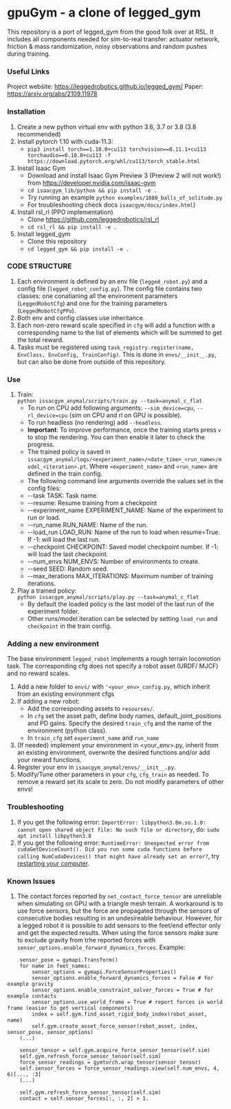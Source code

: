 # gpuGym - a clone of legged_gym #
This repository is a port of legged_gym from the good folk over at RSL.
It includes all components needed for sim-to-real transfer: actuator network, friction & mass randomization, noisy observations and random pushes during training.

### Useful Links ###
Project website: https://leggedrobotics.github.io/legged_gym/
Paper: https://arxiv.org/abs/2109.11978

### Installation ###
1. Create a new python virtual env with python 3.6, 3.7 or 3.8 (3.8 recommended)
2. Install pytorch 1.10 with cuda-11.3:
    - `pip3 install torch==1.10.0+cu113 torchvision==0.11.1+cu113 torchaudio==0.10.0+cu113 -f https://download.pytorch.org/whl/cu113/torch_stable.html`
3. Install Isaac Gym
   - Download and install Isaac Gym Preview 3 (Preview 2 will not work!) from https://developer.nvidia.com/isaac-gym
   - `cd isaacgym_lib/python && pip install -e .`
   - Try running an example `python examples/1080_balls_of_solitude.py`
   - For troubleshooting check docs `isaacgym/docs/index.html`)
4. Install rsl_rl (PPO implementation)
   - Clone https://github.com/leggedrobotics/rsl_rl
   -  `cd rsl_rl && pip install -e .` 
5. Install legged_gym
    - Clone this repository
   - `cd legged_gym && pip install -e .`

### CODE STRUCTURE ###
1. Each environment is defined by an env file (`legged_robot.py`) and a config file (`legged_robot_config.py`). The config file contains two classes: one conatianing all the environment parameters (`LeggedRobotCfg`) and one for the training parameters (`LeggedRobotCfgPPo`).  
2. Both env and config classes use inheritance.  
3. Each non-zero reward scale specified in `cfg` will add a function with a corresponding name to the list of elements which will be summed to get the total reward.  
4. Tasks must be registered using `task_registry.register(name, EnvClass, EnvConfig, TrainConfig)`. This is done in `envs/__init__.py`, but can also be done from outside of this repository.  

### Use ###
1. Train:  
  ```python issacgym_anymal/scripts/train.py --task=anymal_c_flat```
    -  To run on CPU add following arguments: `--sim_device=cpu`, `--rl_device=cpu` (sim on CPU and rl on GPU is possible).
    -  To run headless (no rendering) add `--headless`.
    - **Important**: To improve performance, once the training starts press `v` to stop the rendering. You can then enable it later to check the progress.
    - The trained policy is saved in `issacgym_anymal/logs/<experiment_name>/<date_time>_<run_name>/model_<iteration>.pt`. Where `<experiment_name>` and `<run_name>` are defined in the train config.
    -  The following command line arguments override the values set in the config files:
     - --task TASK: Task name.
     - --resume:   Resume training from a checkpoint
     - --experiment_name EXPERIMENT_NAME: Name of the experiment to run or load.
     - --run_name RUN_NAME:  Name of the run.
     - --load_run LOAD_RUN:   Name of the run to load when resume=True. If -1: will load the last run.
     - --checkpoint CHECKPOINT:  Saved model checkpoint number. If -1: will load the last checkpoint.
     - --num_envs NUM_ENVS:  Number of environments to create.
     - --seed SEED:  Random seed.
     - --max_iterations MAX_ITERATIONS:  Maximum number of training iterations.
2. Play a trained policy:  
```python issacgym_anymal/scripts/play.py --task=anymal_c_flat```
    - By default the loaded policy is the last model of the last run of the experiment folder.
    - Other runs/model iteration can be selected by setting `load_run` and `checkpoint` in the train config.

### Adding a new environment ###
The base environment `legged_robot` implements a rough terrain locomotion task. The corresponding cfg does not specify a robot asset (URDF/ MJCF) and no reward scales. 

1. Add a new folder to `envs/` with `'<your_env>_config.py`, which inherit from an existing environment cfgs  
2. If adding a new robot:
    - Add the corresponding assets to `resourses/`.
    - In `cfg` set the asset path, define body names, default_joint_positions and PD gains. Specify the desired `train_cfg` and the name of the environment (python class).
    - In `train_cfg` set `experiment_name` and `run_name`
3. (If needed) implement your environment in <your_env>.py, inherit from an existing environment, overwrite the desired functions and/or add your reward functions.
4. Register your env in `isaacgym_anymal/envs/__init__.py`.
5. Modify/Tune other parameters in your `cfg`, `cfg_train` as needed. To remove a reward set its scale to zero. Do not modify parameters of other envs!


### Troubleshooting ###
1. If you get the following error: `ImportError: libpython3.8m.so.1.0: cannot open shared object file: No such file or directory`, do: `sudo apt install libpython3.8`
2. If you get the following error: `RuntimeError: Unexpected error from cudaGetDeviceCount(). Did you run some cuda functions before calling NumCudaDevices() that might have already set an error?`, try [restarting your computer](https://discuss.pytorch.org/t/solved-torch-cant-access-cuda-runtimeerror-unexpected-error-from-cudagetdevicecount-and-error-101-invalid-device-ordinal/115004).

### Known Issues ###
1. The contact forces reported by `net_contact_force_tensor` are unreliable when simulating on GPU with a triangle mesh terrain. A workaround is to use force sensors, but the force are propagated through the sensors of consecutive bodies resulting in an undesireable behaviour. However, for a legged robot it is possible to add sensors to the feet/end effector only and get the expected results. When using the force sensors make sure to exclude gravity from trhe reported forces with `sensor_options.enable_forward_dynamics_forces`. Example:
```
    sensor_pose = gymapi.Transform()
    for name in feet_names:
        sensor_options = gymapi.ForceSensorProperties()
        sensor_options.enable_forward_dynamics_forces = False # for example gravity
        sensor_options.enable_constraint_solver_forces = True # for example contacts
        sensor_options.use_world_frame = True # report forces in world frame (easier to get vertical components)
        index = self.gym.find_asset_rigid_body_index(robot_asset, name)
        self.gym.create_asset_force_sensor(robot_asset, index, sensor_pose, sensor_options)
    (...)

    sensor_tensor = self.gym.acquire_force_sensor_tensor(self.sim)
    self.gym.refresh_force_sensor_tensor(self.sim)
    force_sensor_readings = gymtorch.wrap_tensor(sensor_tensor)
    self.sensor_forces = force_sensor_readings.view(self.num_envs, 4, 6)[..., :3]
    (...)

    self.gym.refresh_force_sensor_tensor(self.sim)
    contact = self.sensor_forces[:, :, 2] > 1.
```
